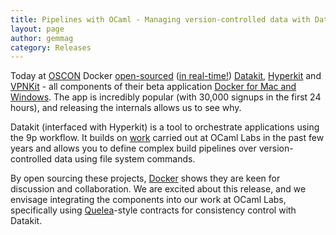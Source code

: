```yaml
---
title: Pipelines with OCaml - Managing version-controlled data with Datakit
layout: page
author: gemmag
category: Releases
---
```


Today at
[OSCON](http://conferences.oreilly.com/oscon/open-source-us/public/schedule/detail/51393)
Docker [open-sourced](https://blog.docker.com/) ([in
real-time!](https://twitter.com/christylea/status/732947071381037056))
[Datakit](https://github.com/docker/datakit),
[Hyperkit](https://github.com/docker/hyperkit) and
[VPNKit](https://github.com/docker/vpnkit) - all components of their
beta application [Docker for Mac and
Windows](https://blog.docker.com/2016/03/docker-for-mac-windows-beta/).
The app is incredibly popular (with 30,000 signups in the first 24
hours), and releasing the internals allows us to see why.

Datakit (interfaced with Hyperkit) is a tool to orchestrate applications
using the 9p workflow. It builds on
[work](https://mirage.io/blog/introducing-irmin) carried out at OCaml
Labs in the past few years and allows you to define
complex build pipelines over version-controlled data using file system commands.

By open sourcing these projects, [Docker](https://www.docker.com/) shows
they are keen for discussion and collaboration. We are excited about
this release, and we envisage integrating the components into our work
at OCaml Labs, specifically using
[Quelea](http://kcsrk.info/Quelea/)-style contracts for consistency
control with Datakit.
